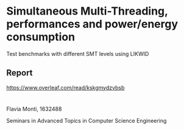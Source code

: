 # Simultaneous Multi-Threading, performances and power/energy consumption
Test benchmarks with different SMT levels using LIKWID

## Report
https://www.overleaf.com/read/kskgmydzvbsb

#
Flavia Monti, 1632488

Seminars in Advanced Topics in Computer Science Engineering
